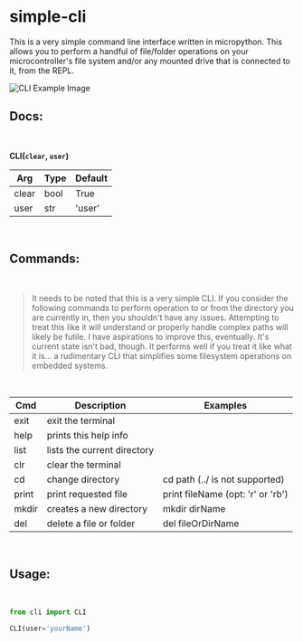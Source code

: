 # simple-cli

This is a very simple command line interface written in micropython. This allows you to perform a handful of file/folder operations on your microcontroller's file system and/or any mounted drive that is connected to it, from the REPL.

![CLI Example Image](https://i.imgur.com/Busi9DL.png "CLI Example")

## Docs:

<br />

**CLI(`clear`, `user`)**

 Arg   | Type   | Default
 ------|--------|--------
 clear | bool   | True
 user  | str    | 'user'
 
 <br />
 
 ## Commands:
 
 <br />
 
>It needs to be noted that this is a very simple CLI. If you consider the following commands to perform operation to or from the directory you are currently in, then you shouldn't have any issues. Attempting to treat this like it will understand or properly handle complex paths will likely be futile. I have aspirations to improve this, eventually. It's current state isn't bad, though. It performs well if you treat it like what it is... a rudimentary CLI that simplifies some filesystem operations on embedded systems.
 
 <br />
 
 
 Cmd    | Description                  | Examples                              |
--------|------------------------------|---------------------------------------|
exit    | exit the terminal            |                                       |
help    | prints this help info        |                                       |
list    | lists the current directory  |                                       |
clr     | clear the terminal           |                                       |
cd      | change directory             | cd path (../ is not supported)        |
print   | print requested file         | print fileName (opt: \'r\' or \'rb\') |
mkdir   | creates a new directory      | mkdir dirName                         |
del     | delete a file or folder      | del fileOrDirName                     |

 <br />
  
## Usage:

 <br />
 
```python
from cli import CLI

CLI(user='yourName')
```

